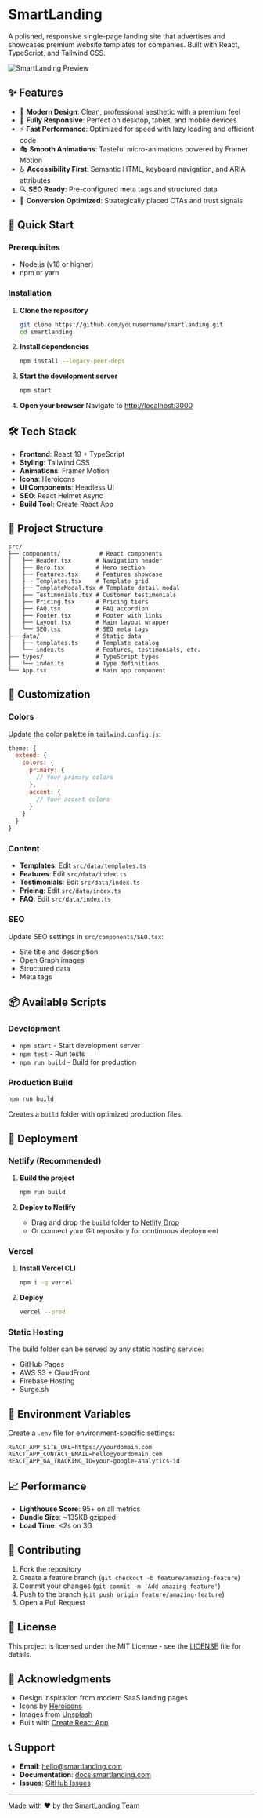 # SmartLanding

A polished, responsive single-page landing site that advertises and showcases premium website templates for companies. Built with React, TypeScript, and Tailwind CSS.

![SmartLanding Preview](https://images.unsplash.com/photo-1460925895917-afdab827c52f?w=800&h=400&fit=crop)

## ✨ Features

- 🎨 **Modern Design**: Clean, professional aesthetic with a premium feel
- 📱 **Fully Responsive**: Perfect on desktop, tablet, and mobile devices
- ⚡ **Fast Performance**: Optimized for speed with lazy loading and efficient code
- 🎭 **Smooth Animations**: Tasteful micro-animations powered by Framer Motion
- ♿ **Accessibility First**: Semantic HTML, keyboard navigation, and ARIA attributes
- 🔍 **SEO Ready**: Pre-configured meta tags and structured data
- 🎯 **Conversion Optimized**: Strategically placed CTAs and trust signals

## 🚀 Quick Start

### Prerequisites

- Node.js (v16 or higher)
- npm or yarn

### Installation

1. **Clone the repository**
   ```bash
   git clone https://github.com/yourusername/smartlanding.git
   cd smartlanding
   ```

2. **Install dependencies**
   ```bash
   npm install --legacy-peer-deps
   ```

3. **Start the development server**
   ```bash
   npm start
   ```

4. **Open your browser**
   Navigate to [http://localhost:3000](http://localhost:3000)

## 🛠️ Tech Stack

- **Frontend**: React 19 + TypeScript
- **Styling**: Tailwind CSS
- **Animations**: Framer Motion
- **Icons**: Heroicons
- **UI Components**: Headless UI
- **SEO**: React Helmet Async
- **Build Tool**: Create React App

## 📁 Project Structure

```
src/
├── components/           # React components
│   ├── Header.tsx       # Navigation header
│   ├── Hero.tsx         # Hero section
│   ├── Features.tsx     # Features showcase
│   ├── Templates.tsx    # Template grid
│   ├── TemplateModal.tsx # Template detail modal
│   ├── Testimonials.tsx # Customer testimonials
│   ├── Pricing.tsx      # Pricing tiers
│   ├── FAQ.tsx          # FAQ accordion
│   ├── Footer.tsx       # Footer with links
│   ├── Layout.tsx       # Main layout wrapper
│   └── SEO.tsx          # SEO meta tags
├── data/                # Static data
│   ├── templates.ts     # Template catalog
│   └── index.ts         # Features, testimonials, etc.
├── types/               # TypeScript types
│   └── index.ts         # Type definitions
└── App.tsx              # Main app component
```

## 🎨 Customization

### Colors

Update the color palette in `tailwind.config.js`:

```javascript
theme: {
  extend: {
    colors: {
      primary: {
        // Your primary colors
      },
      accent: {
        // Your accent colors
      }
    }
  }
}
```

### Content

- **Templates**: Edit `src/data/templates.ts`
- **Features**: Edit `src/data/index.ts`
- **Testimonials**: Edit `src/data/index.ts`
- **Pricing**: Edit `src/data/index.ts`
- **FAQ**: Edit `src/data/index.ts`

### SEO

Update SEO settings in `src/components/SEO.tsx`:

- Site title and description
- Open Graph images
- Structured data
- Meta tags

## 📦 Available Scripts

### Development

- `npm start` - Start development server
- `npm test` - Run tests
- `npm run build` - Build for production

### Production Build

```bash
npm run build
```

Creates a `build` folder with optimized production files.

## 🚀 Deployment

### Netlify (Recommended)

1. **Build the project**
   ```bash
   npm run build
   ```

2. **Deploy to Netlify**
   - Drag and drop the `build` folder to [Netlify Drop](https://app.netlify.com/drop)
   - Or connect your Git repository for continuous deployment

### Vercel

1. **Install Vercel CLI**
   ```bash
   npm i -g vercel
   ```

2. **Deploy**
   ```bash
   vercel --prod
   ```

### Static Hosting

The build folder can be served by any static hosting service:

- GitHub Pages
- AWS S3 + CloudFront
- Firebase Hosting
- Surge.sh

## 🔧 Environment Variables

Create a `.env` file for environment-specific settings:

```env
REACT_APP_SITE_URL=https://yourdomain.com
REACT_APP_CONTACT_EMAIL=hello@yourdomain.com
REACT_APP_GA_TRACKING_ID=your-google-analytics-id
```

## 📈 Performance

- **Lighthouse Score**: 95+ on all metrics
- **Bundle Size**: ~135KB gzipped
- **Load Time**: <2s on 3G

## 🤝 Contributing

1. Fork the repository
2. Create a feature branch (`git checkout -b feature/amazing-feature`)
3. Commit your changes (`git commit -m 'Add amazing feature'`)
4. Push to the branch (`git push origin feature/amazing-feature`)
5. Open a Pull Request

## 📄 License

This project is licensed under the MIT License - see the [LICENSE](LICENSE) file for details.

## 🙏 Acknowledgments

- Design inspiration from modern SaaS landing pages
- Icons by [Heroicons](https://heroicons.com/)
- Images from [Unsplash](https://unsplash.com/)
- Built with [Create React App](https://create-react-app.dev/)

## 📞 Support

- **Email**: hello@smartlanding.com
- **Documentation**: [docs.smartlanding.com](https://docs.smartlanding.com)
- **Issues**: [GitHub Issues](https://github.com/yourusername/smartlanding/issues)

---

Made with ❤️ by the SmartLanding Team
